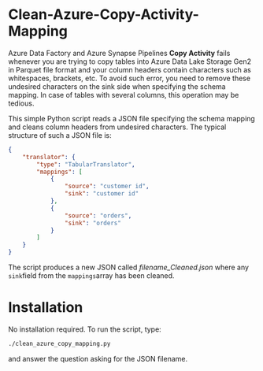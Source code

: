 # Clean-Azure-Copy-Activity-Mapping

Azure Data Factory and Azure Synapse Pipelines **Copy Activity** fails whenever you are trying to copy tables into Azure Data Lake Storage Gen2 in Parquet file format and your column headers contain characters such as whitespaces, brackets, etc. To avoid such error, you need to remove these undesired characters on the sink side when specifying the schema mapping. In case of tables with several columns, this operation may be tedious. 

This simple Python script reads a JSON file specifying the schema mapping and cleans column headers from undesired characters. The typical structure of such a JSON file is:

```json
{
    "translator": {
        "type": "TabularTranslator",
        "mappings": [
            {
                "source": "customer id",
                "sink": "customer id"
            },
            {
                "source": "orders",
                "sink": "orders"
            }
        ]
    }
}
```

The script produces a new JSON called *filename_Cleaned.json* where any ```sink```field from the ```mappings```array has been cleaned. 

# Installation
No installation required. To run the script, type:

```bash
./clean_azure_copy_mapping.py 
```

and answer the question asking for the JSON filename. 